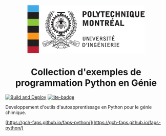 <center>
    <img src="assets/polymtl_logo.png" height=150em/>
</center>

<h1 align="center">Collection d'exemples de programmation Python en Génie</h1>

[![Build and Deploy](https://github.com/gch-faps/faps-python/actions/workflows/deploy.yml/badge.svg?branch=main)](https://github.com/gch-faps/faps-python/actions/workflows/deploy.yml) [![lite-badge]][lite]

[lite-badge]: https://jupyterlite.rtfd.io/en/latest/_static/badge.svg
[lite]: https://gch-faps.github.io/faps-python/

Developpement d'outils d'autoapprentissage en Python pour le génie chimique.

[https://gch-faps.github.io/faps-python/](https://gch-faps.github.io/faps-python/)

<!-- ### THEME 2
[![](https://colab.research.google.com/assets/colab-badge.svg)](https://colab.research.google.com/github/gch-faps/faps-python/blob/main/theme2/theme2.ipynb)

### THEME 3
[![THEME 3](https://colab.research.google.com/assets/colab-badge.svg)](https://colab.research.google.com/github/samayala22/faps-python/blob/theme3/theme3/theme3.ipynb) -->
